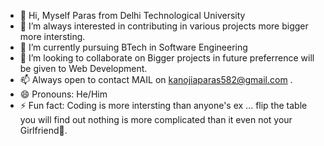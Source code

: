 - 👋 Hi, Myself Paras from Delhi Technological University 
- 👀 I’m always interested in contributing in various projects  more bigger more intersting.
- 🌱 I’m currently pursuing BTech in Software Engineering 
- 💞️ I’m looking to collaborate on Bigger projects in future preferrence will be given to Web Development.
- 📫 Always open to contact MAIL on kanojiaparas582@gmail.com .
- 😄 Pronouns: He/Him
- ⚡ Fun fact: Coding is more intersting than anyone's ex ... flip the table you will find out nothing is more complicated than it even not your Girlfriend🤰.

<!---
Paras1209/Paras1209 is a ✨ special ✨ repository because its `README.md` (this file) appears on my GitHub profile.

--->
